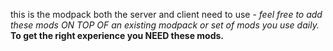 this is the modpack both the server and client need to use - _feel free to add these mods ON TOP OF an existing modpack or set of mods you use daily._
**To get the right experience you NEED these mods.**

